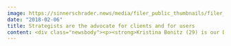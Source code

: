 ```yaml
---
image: https://sinnerschrader.news/media/filer_public_thumbnails/filer_public/ba/52/ba5239b0-1730-4137-8ebb-f0cf3b4c60e8/700px_im_gesprach_mit_kristina_bonitz_.png__480x288_q85_crop_subsampling-2_upscale.png
date: "2018-02-06"
title: Strategists are the advocate for clients and for users
content: <div class="newsbody"><p><strong>Kristina Bonitz (29) is our Director of Strategy &amp; Innovation. She has made it her personal task to make the issue of digital transformation easier. She has that much energy and love for creating something new. Kristina’s motto is “unlock collective genius”. We had a few questions …</strong></p><p></p><p><strong>First of all, what does a digital strategist do?</strong><br/><br/>The job is to facilitate innovation processes. It’s consulting and trend research at the same time. The content focus at SinnerSchrader is on digital product development. In turn, it’s about devising a company’s digital agenda or vision, breaking it down and then advising the company on how to achieve this with its organisational processes and organisational design. Strategy is an integral part of a product team, it collaborates on products and shares the responsibility for implementation and the end result. Ultimately, it’s also about being able to assess which tools and working methods you need to create digital products.<br/><br/><strong>What do you think defines a strategist?</strong><br/><br/>At a basic level, you need to be hugely curious about new topics. You also need to be able to inspire others and get deeply into issues. It’s no good only understanding things superficially. To be able to advise customers as between equals, you have to develop a deep understanding in order to penetrate users, processes and organization and thus reduce complexity.<br/><br/>Critical questioning helps, as does empathy for users, the team and customers. As strategists, we are the advocate for customers as well as for users.<br/><br/><strong>And when do you think a strategy is really good?</strong><br/><br/>For me a strategy is really good when it not only identifies a specific future scenario, but day-to-day behaviours – what needs to be done to achieve the goal. It goes all the way from the big picture to the smallest details.<br/><br/>Strategy also always has to be a decision for and against something, and it has to distinguish between the two. And if your strategy has a trinity of user requirements, business and brand goals and technological feasibility, then it’s perfect.<br/><br/><strong>How can companies do better in terms of strategy?</strong><br/><br/>A strategy never fails because of the poor quality of the idea, but rather because all stakeholders have to pull together to implement the concept and see it through to the end. German companies in particular will watch the competition to see who’s already implemented the same or a similar concept before they try something out. It’s often still wishful thinking to really be able to experiment with something within a company, and then to learn and draw some benefit from what you tried out.</p><p>Tips&#58;<br/><br/>1.     The consequences of a strategic decision should be clear to all concerned so that people do not keep on doing what they did before. As soon as a strategy has been presented and approved, a company has to be aware of the steps that come next and it has to be consistent about it.<br/><br/>2.     You should always act in the sense of the big picture and the digital ecosystem, and not just in the sense of individual tactical steps and interests.<br/><br/><strong>What do you like about our corporate culture?</strong><br/><br/>Honesty and trust are crucial. You get these values right from the top, or from studio management, and for me they are the basis of good coexistence. Trust in every direction. A team at SinnerSchrader is like a family. Each member is responsible for everyone else and not just for themselves. And to allow for individuality, it can’t be about everyone in a team being the same. You have to support the individual strengths of each individual and give them the freedom to work on areas that really interest them. This leads to innovation methods and new forms of collaboration.<br/><br/><strong>And what will be important in future?</strong><br/><br/>AI will determine much of our day-to-day lives in future. That means that creativity and humanity will become even more important. The focus is not on the user, but rather the person. Human experience is replacing user experience.<br/><br/><strong>Do you have any special sources of inspiration and energy?</strong><br/><br/>Half an hour of blog research every morning, and just paying attention to and observing what people do. More and more I find myself interested in what’s different from what I already know. The future is already happening in some people – you can see from a small group of people how we will be living.<br/><br/>Subcultures within the music and art scene inspire me. And I do a lot of sport as well, I box. And I absolutely love to cook for friends and family.</p><p></p><p><strong>Kristina Bonitz earned her a bachelor’s degree in International Management and Entrepreneurship in Hamburg and Stockholm, and has a master’s degree from Leuphana University of Lüneburg.</strong></p></div>
---
```

